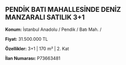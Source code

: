 ## PENDİK BATI MAHALLESİNDE DENİZ MANZARALI SATILIK 3+1

**Konum:** İstanbul Anadolu / Pendik / Batı Mah. /

**Fiyat:** 31.500.000 TL

**Özellikler:** 3+1 | 170 m² | 2. Kat

**İlan Numarası:** P73663481
